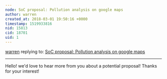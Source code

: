 ```yaml
---
node: SoC proposal: Pollution analysis on google maps
author: warren
created_at: 2018-03-01 19:50:16 +0000
timestamp: 1519933816
nid: 15813
cid: 18701
uid: 1
---
```




[warren](../profile/warren) replying to: [SoC proposal: Pollution analysis on google maps](../notes/sid2111995/02-25-2018/soc-proposal-pollution-analysis-on-google-maps)

----
Hello! we'd love to hear more from you about a potential proposal! Thanks for your interest!